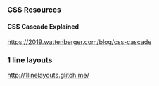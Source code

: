 ### CSS Resources

#### CSS Cascade Explained

https://2019.wattenberger.com/blog/css-cascade

### 1 line layouts

http://1linelayouts.glitch.me/

